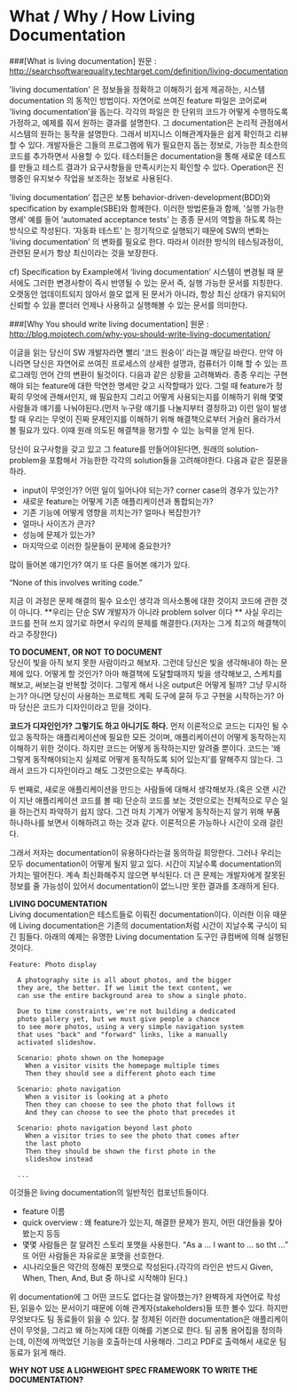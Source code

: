 # What / Why / How Living Documentation

###[What is living documentation]
원문 : http://searchsoftwarequality.techtarget.com/definition/living-documentation <br>

'living documentation' 은 정보들을 정확하고 이해하기 쉽게 제공하는, 시스템 documentation 의 동적인 방법이다. 자연어로 쓰여진 feature 파일은 코어로써 'living documentation’을 돕는다. 
각각의 파일은 한 단위의 코드가 어떻게 수행하도록 가정하고, 예제를 줘서 원하는 결과를 설명한다. 그 documentation은 논리적 관점에서 시스템의 원하는 동작을 설명한다. 그래서 비지니스 이해관계자들은 쉽게
확인하고 리뷰할 수 있다. 개발자들은 그들의 프로그램에 뭐가 필요한지 돕는 정보로, 가능한 최소한의 코드를 추가하면서 사용할 수 있다. 테스터들은 documentation을 통해 새로운 테스트를 만들고 테스트 결과가 요구사항들을 만족시키는지 확인할 수 있다. Operation은 진행중인 유지보수 작업을 보조하는 정보로 사용된다. 

'living documentation’ 접근은 보통 behavior-driven-development(BDD)와 specification by example(SBE)와 함께한다. 이러한 방법론들과 함께, '실행 가능한 명세' 예를 들어 ‘automated acceptance tests’ 는 종종 문서의 역할을 하도록 하는 방식으로 작성된다. ‘자동화 테스트’ 는 정기적으로 실행되기 때문에 SW의 변화는 'living documentation’ 의 변화를 필요로 한다. 따라서 이러한 방식의 테스팅과정이, 관련된 문서가 항상 최신이라는 것을 보장한다. 

cf) Specification by Example에서 ‘living documentation’
시스템이 변경될 때 문서에도 그러한 변경사항이 즉시 반영될 수 있는 문서 즉, 실행 가능한 문서를 지칭한다. 오랫동안 업데이트되지 않아서 쓸모 없게 된 문서가 아니라, 항상 최신 상태가 유지되어 신뢰할 수 있을 뿐더러 언제나 사용하고 실행해볼 수 있는 문서를 의미한다. 

###[Why You should write living documentation]
원문 : http://blog.mojotech.com/why-you-should-write-living-documentation/ <br>

이글을 읽는 당신이 SW 개발자라면 빨리 ‘코드 원숭이’ 라는걸 깨닫길 바란다. 만약 아니라면 당신은 자연어로 쓰여진 프로세스의 상세한 설명과, 컴퓨터가 이해 할 수 있는 프로그래밍 언어 간의 변환이 될것이다.
다음과 같은 상황을 고려해봐라. 종종 우리는 구현해야 되는 feature에 대한 막연한 명세만 갖고 시작할때가 있다. 그럴 때 feature가 정확히 무엇에 관해서인지, 왜 필요한지 그리고 어떻게 사용되는지를 이해하기 위해 몇몇 사람들과 얘기를 나눠야된다.(먼저 누구랑 얘기를 나눌지부터 결정하고) 이런 일이 발생할 때 우리는 무엇이 진짜 문제인지를 이해하기 위해 해결책으로부터 거슬러 올라가서 볼 필요가 있다. 이때 원래 의도된 해결책을 평가할 수 있는 능력을 얻게 된다. 

당신이 요구사항을 갖고 있고 그 feature를 만들어야된다면, 원래의 solution-problem을 포함해서 가능한한 각각의 solution들을 고려해야한다. 다음과 같은 질문을 하라.
- input이 무엇인가? 어떤 일이 일어나야 되는가? corner case의 경우가 있는가?
- 새로운 feature는 어떻게 기존 애플리케이션과 통합되는가?
- 기존 기능에 어떻게 영향을 끼치는가? 얼마나 복잡한가? 
- 얼마나 사이즈가 큰가?
- 성능에 문제가 있는가?
- 마지막으로 이러한 질문들이 문제에 중요한가?

많이 들어본 얘기인가? 여기 또 다른 들어본 얘기가 있다. 

“None of this involves writing code.”

지금 이 과정은 문제 해결의 필수 요소인 생각과 의사소통에 대한 것이지 코드에 관한 것이 아니다. **우리는 단순 SW 개발자가 아니라 problem solver 이다 ** 사실 우리는 코드를 전혀 쓰지 않기로 하면서 우리의 문제를 해결한다.(저자는 그게 최고의 해결책이라고 주장한다) 

**TO DOCUMENT, OR NOT TO DOCUMENT** <br>
당신이 빛을 아직 보지 못한 사람이라고 해보자. 그런데 당신은 빛을 생각해내야 하는 문제에 있다. 어떻게 할 것인가? 아마 해결책에 도달할때까지 빛을 생각해보고, 스케치를 해보고, 써보는걸 반복할 것이다. 그렇게 해서 나온 output은 어떻게 될까? 그냥 무시하는가? 아니면 당신이 사용하는 프로젝트 계획 도구에 묻혀 두고 구현을 시작하는가? 아마 당신은 코드가 디자인이라고 믿을 것이다.

**코드가 디자인인가? 그렇기도 하고 아니기도 하다.** 먼저 이론적으로 코드는 디자인 될 수 있고 동작하는 애플리케이션에 필요한 모든 것이며, 애플리케이션이 어떻게 동작하는지 이해하기 위한 것이다. 하지만 코드는 어떻게 동작하는지만 알려줄 뿐이다. 코드는 ‘왜 그렇게 동작해야되는지 실제로 어떻게 동작하도록 되어 있는지’를 말해주지 않는다. 그래서 코드가 디자인이라고 해도 그것만으로는 부족하다. 

두 번째로, 새로운 애플리케이션을 만드는 사람들에 대해서 생각해보자.(혹은 오랜 시간이 지난 애플리케이션 코드를 볼 때) 단순히 코드를 보는 것만으로는 전체적으로 무슨 일을 하는건지 파악하기 쉽지 않다. 그건 마치 기계가 어떻게 동작하는지 알기 위해 부품 하나하나를 보면서 이해하려고 하는 것과 같다. 이론적으론 가능하나 시간이 오래 걸린다. 

그래서 저자는 documentation이 유용하다라는걸 동의하길 희망한다. 그러나 우리는 모두 documentation이 어떻게 될지 알고 있다. 시간이 지날수록 documentation의 가치는 떨어진다. 계속 최신화해주지 않으면 부식된다. 더 큰 문제는 개발자에게 잘못된 정보를 줄 가능성이 있어서 documentation이 없느니만 못한 결과를 초래하게 된다. 

**LIVING DOCUMENTATION**<br>
Living documentation은 테스트들로 이뤄진 documentation이다. 이러한 이유 때문에 Living documentation은 기존의 documentation처럼 시간이 지날수록 구식이 되긴 힘들다. 아래의 예제는 유명한 Living documentation 도구인 큐컴버에 의해 실행된 것이다. 
```
Feature: Photo display

  A photography site is all about photos, and the bigger 
  they are, the better. If we limit the text content, we 
  can use the entire background area to show a single photo.

  Due to time constraints, we're not building a dedicated 
  photo gallery yet, but we must give people a chance 
  to see more photos, using a very simple navigation system 
  that uses "back" and "forward" links, like a manually 
  activated slideshow.

  Scenario: photo shown on the homepage
    When a visitor visits the homepage multiple times
    Then they should see a different photo each time

  Scenario: photo navigation
    When a visitor is looking at a photo
    Then they can choose to see the photo that follows it
    And they can choose to see the photo that precedes it

  Scenario: photo navigation beyond last photo
    When a visitor tries to see the photo that comes after 
    the last photo
    Then they should be shown the first photo in the 
    slideshow instead

  ...
```
이것들은 living documentation의 일반적인 컴포넌트들이다. 
- feature 이름 
- quick overview : 왜 feature가 있는지, 해결한 문제가 뭔지, 어떤 대안들을 찾아봤는지 등등 
- 몇몇 사람들은 잘 알려진 스토리 포맷을 사용한다. “As a ... I want to ... so tht ...” 또 어떤 사람들은 자유로운 포맷을 선호한다. 
- 시나리오들은 약간의 정해진 포맷으로 작성된다.(각각의 라인은 반드시 Given, When, Then, And, But 중 하나로 시작해야 된다.)

위 documentation에 그 어떤 코드도 없다는걸 알아챘는가? 완벽하게 자연어로 작성된, 읽을수 있는 문서이기 때문에 이해 관계자(stakeholders)들 또한 볼수 있다. 하지만 무엇보다도 팀 동료들이 읽을 수 있다.
잘 정제된 이러한 documentation은 애플리케이션이 무엇을, 그리고 왜 하는지에 대한 이해를 기본으로 한다. 팀 공통 용어집을 정의하는데, 이전에 까먹었던 기능을 호출하는데 사용해라. 그리고 PDF로 출력해서 새로운 팀 동료가 읽게 해라.

**WHY NOT USE A LIGHWEIGHT SPEC FRAMEWORK TO WRITE THE DOCUMENTATION?**<br>
